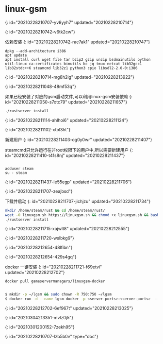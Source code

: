 # linux-gsm
{: id="20210228210707-yv8yyh7" updated="20210228210714"}

{: id="20210228210742-v6tk2cw"}

依赖安装
{: id="20210228210742-rae7ak1" updated="20210228210747"}

```
dpkg --add-architecture i386
apt update
apt install curl wget file tar bzip2 gzip unzip bsdmainutils python util-linux ca-certificates binutils bc jq tmux netcat lib32gcc1 lib32stdc++6 steamcmd lib32z1 python3 cpio libsdl2-2.0-0:i386
```
{: id="20210228210714-mg8h2ig" updated="20210228213922"}

{: id="20210228211048-48mf53q"}

如果已经安装了对应的gsm启动文件,可以利用linux-gsm安装依赖
{: id="20210228211050-s7otc79" updated="20210228211657"}

```bash
./rustserver install
```
{: id="20210228211114-ahlhoi6" updated="20210228211124"}

{: id="20210228211102-xtbl3ht"}

新建用户
{: id="20210228211403-og0y0wr" updated="20210228211407"}

steamcmd只允许运行在非root权限下的用户中,所以需要新建用户
{: id="20210228211410-t41s8nj" updated="20210228211437"}

```

adduser steam
su - steam

```
{: id="20210228211437-le55egp" updated="20210228211706"}

{: id="20210228211707-zeajbsd"}

下载并启动
{: id="20210228211707-jichjzu" updated="20210228211734"}

```bash
mkdir /home/steam/rust && cd /home/steam/rust/
wget -O linuxgsm.sh https://linuxgsm.sh && chmod +x linuxgsm.sh && bash linuxgsm.sh rustserver
./rustserver install
```
{: id="20210228211715-xajwlt8" updated="20210228212555"}

{: id="20210228211720-wslbkg6"}

{: id="20210228212654-48lfibn"}

{: id="20210228212654-429s4gq"}

docker 一键安装
{: id="20210228211721-f69etvi" updated="20210228212702"}

```bash
docker pull gameservermanagers/linuxgsm-docker


$ mkdir -p ~/lgsm && sudo chown -R 750:750 ~/lgsm
$ docker run -d --name lgsm-docker -p <server-ports>:<server-ports>  --restart always --net=host --hostname LGSM -it -v "~/software/lgsm:/home/lgsm/" gameservermanagers/linuxgsm-docker
```
{: id="20210228212702-6ef967t" updated="20210228213025"}

{: id="20210304213351-mvlz0j5"}

{: id="20210301200152-7zekh95"}


{: id="20210228210707-lzb5b0v" type="doc"}
